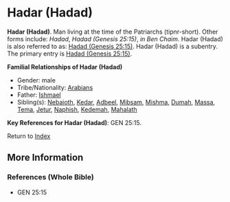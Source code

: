 # Hadar (Hadad)
**Hadar (Hadad)**. 
Man living at the time of the Patriarchs (tipnr-short). 
Other forms include: 
*Hadad*, *Hadad (Genesis 25:15)*, *in Ben Chaim*. 
Hadar (Hadad) is also referred to as: 
[Hadad (Genesis 25:15)](Hadad.4.md). 
Hadar (Hadad) is a subentry. The primary entry is 
[Hadad (Genesis 25:15)](Hadad.4.md). 




**Familial Relationships of Hadar (Hadad)**


* Gender: male
* Tribe/Nationality: [Arabians](../../../groups/md/acai/Arabia.md)
* Father: [Ishmael](Ishmael.md)
* Sibling(s): [Nebaioth](Nebaioth.md), [Kedar](Kedar.md), [Adbeel](Adbeel.md), [Mibsam](Mibsam.md), [Mishma](Mishma.md), [Dumah](Dumah.md), [Massa](Massa.md), [Tema](Tema.md), [Jetur](Jetur.md), [Naphish](Naphish.md), [Kedemah](Kedemah.md), [Mahalath](Mahalath.md)




**Key References for Hadar (Hadad)**: 
GEN 25:15. 






Return to [Index](00-Index.md)

## More Information

### References (Whole Bible)

* GEN 25:15



